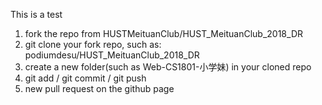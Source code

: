 This is a test

1. fork the repo from HUSTMeituanClub/HUST_MeituanClub_2018_DR
2. git clone your fork repo, such as: podiumdesu/HUST_MeituanClub_2018_DR
3. create a new folder(such as Web-CS1801-小学妹) in your cloned repo
4. git add / git commit / git push
5. new pull request on the github page
